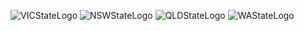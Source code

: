 ![VICStateLogo](https://github.com/threw000/SL/assets/128646281/a5941c8c-d86a-40eb-a1de-431b83ada0e4)
![NSWStateLogo](https://github.com/threw000/SL/assets/128646281/2f4a6c17-8737-4275-bb2f-3b92a6597ccf)
![QLDStateLogo](https://github.com/threw000/SL/assets/128646281/155dc0d0-70a7-4f9c-be08-271c2ba1c44a)
![WAStateLogo](https://github.com/threw000/SL/assets/128646281/34bf5a8d-cb3b-4a9c-a580-909e843052a9)
